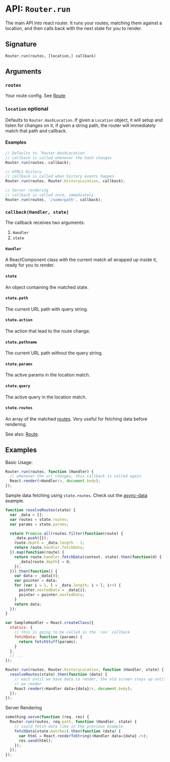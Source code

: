 API: `Router.run`
=================

The main API into react router. It runs your routes, matching them
against a location, and then calls back with the next state for you to
render.

Signature
---------

`Router.run(routes, [location,] callback)`

Arguments
---------

### `routes`

Your route config. See [Route][1]

### `location` optional

Defaults to `Router.HashLocation`. If given a `Location` object, it
will setup and listen for changes on it, if given a string path, the
router will immediately match that path and callback.

#### Examples

```js
// Defaults to `Router.HashLocation`
// callback is called whenever the hash changes
Router.run(routes, callback);

// HTML5 History
// callback is called when history events happen
Router.run(routes, Router.HistoryLocation, callback);

// Server rendering
// callback is called once, immediately.
Router.run(routes, '/some/path', callback);
```

### `callback(Handler, state)`

The callback receives two arguments:

1. `Handler`
2. `state`

#### `Handler`

A ReactComponent class with the current match all wrapped up inside it, ready
for you to render.

#### `state`

An object containing the matched state.

#### `state.path`

The current URL path with query string.

#### `state.action`

The action that lead to the route change.

#### `state.pathname`

The current URL path without the query string.

#### `state.params`

The active params in the location match.

#### `state.query`

The active query in the location match.

#### `state.routes`

An array of the matched [routes][1]. Very useful for fetching data before
rendering.

See also: [Route][1].

Examples
--------

Basic Usage:

```js
Router.run(routes, function (Handler) {
  // whenever the url changes, this callback is called again
  React.render(<Handler/>, document.body);
});
```

Sample data fetching using `state.routes`. Check out the
[async-data][2] example.

```js
function resolveRoutes(state) {
  var _data = [];
  var routes = state.routes;
  var params = state.params;

  return Promise.all(routes.filter(function(route) {
    _data.push({});
    route.depth = _data.length - 1;
    return route.handler.fetchData;
  }).map(function(route) {
    return route.handler.fetchData(context, state).then(function(d) {
      _data[route.depth] = d;
    });
  })).then(function() {
    var data = _data[0];
    var pointer = data;
    for (var i = 1, l = _data.length; i < l; i++) {
      pointer.nestedData = _data[i];
      pointer = pointer.nestedData;
    }
    return data;
  });
}

var SampleHandler = React.createClass({
  statics: {
    // this is going to be called in the `run` callback
    fetchData: function (params) {
      return fetchStuff(params);
    }
  },
  // ...
});

Router.run(routes, Router.HistoryLocation, function (Handler, state) {
  resolveRoutes(state).then(function (data) {
    // wait until we have data to render, the old screen stays up until
    // we render
    React.render(<Handler data={data}/>, document.body);
  });
});
```

Server Rendering

```js
something.serve(function (req, res) {
  Router.run(routes, req.path, function (Handler, state) {
    // could fetch data like in the previous example
    fetchData(state.matches).then(function (data) {
      var html = React.renderToString(<Handler data={data} />);
      res.send(html);
    });
  });
});
```

  [1]:./components/Route.md
  [2]:https://github.com/rackt/react-router/tree/master/examples/async-data
